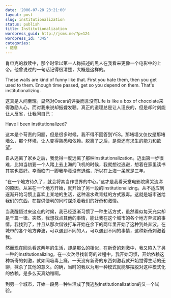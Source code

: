 ```yaml
---
date: '2006-07-28 23:21:00'
layout: post
slug: institutionalization
status: publish
title: Institutionalization
wordpress_guid: http://jsms.me/?p=124
wordpress_id: '345'
categories:
- 随感
---
```


肖申克的救赎中，那个时常以第一人称描述的黑人在我看来更像一个电影中的上帝。他曾说过的一句话记得很清楚，大概是这样的。


These walls are kind of funny like that. First you hate them, then you get used to them. Enough time passed, get so you depend on them. That's institutionalizing.


这真是人间至理。显然对Oscar的评委而言没有Life is like a box of chocolate来得激励人心，而对我来说却振聋发聩。真正的道理总是让人沮丧的，但是却时刻能让人反省，让我问自己：


Have I been institutionalized?


这本是个苛责的问题，但是很多时候，我不得不回答到YES。那堵墙又仅仅是那堵墙么，那个环境，让人变得熟悉和依赖。脱离了之后，是否还有求生的能力和欲望。


自从逃离了家乡之后，我觉得一度远离了那种Institutionalization。迈出第一步很难，比如当初要一个人踏上去上海的飞机的时候，我就想过逃避，想着在家里读书其实也蛮好。幸而临门一脚我毕竟没有退缩，所以在上海一呆就是三年。


“在一个地方待久了，就会将其当作世界的中心。”这才是我看天堂电影院痛哭流涕的原因。从呆在一个地方开始，就开始了另一段的Institutionalizing。从不适应到逐渐开始习惯上喜欢上某地的生活，这种温水煮青蛙的方式狠毒。这就是城市送给我们的东西，在提供便利的同时谋杀着我们的好奇和激情。


当我醒悟过来这点的时候，我已经逐渐习惯了一种生活方式，虽然看似每天充实却是千篇一律。突然，我想找点其他的事情，能让我在这个城市的各个地方奔波的事情。我找到了，并且从那次借钱打车开始在余下的两年里开始了这种到处奔波。在城市的各个地方奔波，可以遇到不同的人，可以遇到不同的事情，这种新奇刺激着我。


然而现在回头看这两年的生活，却是那么的相似，在新奇的刺激中，我又陷入了另一种的Institutionalizing。在一次次寻找新奇的过程中，我开始习惯，开始依赖这种新奇的刺激，就如同吸毒上瘾，一天没有新奇的东西刺激我就开始觉得生活的无聊，抹杀了其他的意义。的确，当时的我以为用一种模式就能够摆脱对这种模式化的依赖，是多么天真幼稚啊。


到另一个城市，开始一段另一种生活成了我逃脱Institutionalization的又一个试验。
